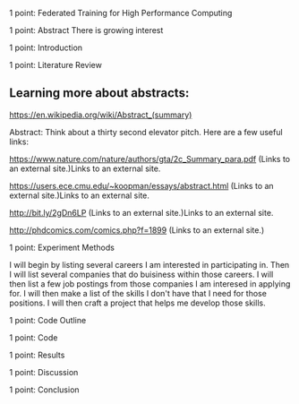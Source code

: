 1 point: Federated Training for High Performance Computing

1 point: Abstract
There is growing interest

1 point: Introduction

1 point: Literature Review

## Learning more about abstracts:
https://en.wikipedia.org/wiki/Abstract_(summary)

Abstract: Think about a thirty second elevator pitch. Here are a few useful links:

https://www.nature.com/nature/authors/gta/2c_Summary_para.pdf (Links to an external site.)Links to an external site.

https://users.ece.cmu.edu/~koopman/essays/abstract.html (Links to an external site.)Links to an external site.

http://bit.ly/2gDn6LP (Links to an external site.)Links to an external site.

http://phdcomics.com/comics.php?f=1899 (Links to an external site.)


1 point: Experiment Methods

I will begin by listing several careers I am interested in participating in.
Then I will list several companies that do buisiness within those careers.
I will then list a few job postings from those companies I am interesed in applying for.
I will then make a list of the skills I don't have that I need for those positions.
I will then craft a project that helps me develop those skills.

1 point: Code Outline

1 point: Code

1 point: Results

1 point: Discussion

1 point: Conclusion